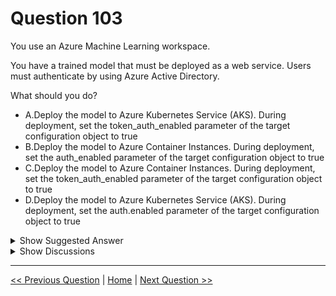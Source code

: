 # Question 103

You use an Azure Machine Learning workspace.

You have a trained model that must be deployed as a web service. Users must authenticate by using Azure Active Directory.

What should you do?

* A.Deploy the model to Azure Kubernetes Service (AKS). During deployment, set the token_auth_enabled parameter of the target configuration object to true
* B.Deploy the model to Azure Container Instances. During deployment, set the auth_enabled parameter of the target configuration object to true
* C.Deploy the model to Azure Container Instances. During deployment, set the token_auth_enabled parameter of the target configuration object to true
* D.Deploy the model to Azure Kubernetes Service (AKS). During deployment, set the auth.enabled parameter of the target configuration object to true

<details>
  <summary>Show Suggested Answer</summary>

  <strong>A</strong><br>

</details>

<details>
  <summary>Show Discussions</summary>

<blockquote><p><strong>madrid99</strong> <code>(Thu 18 May 2023 11:32)</code> - <em>Upvotes: 8</em></p><p>https://learn.microsoft.com/en-us/azure/machine-learning/v1/how-to-authenticate-web-service
So there&#x27;s a token_auth_enabled parmeter</p></blockquote>
<blockquote><p><strong>evangelist</strong> <code>(Sun 01 Dec 2024 03:10)</code> - <em>Upvotes: 4</em></p><p>Explanation:
Azure Kubernetes Service (AKS): AKS provides enterprise-grade security, governance, and increased scalability. It is ideal for production deployments.
token_auth_enabled parameter: This parameter, when set to true, enables token-based authentication using Azure Active Directory for the deployed web service.
The other options do not correctly combine the deployment target and configuration parameters for enabling Azure Active Directory authentication:

B and C (Azure Container Instances): While you can deploy models to Azure Container Instances (ACI), they do not support the token_auth_enabled parameter for Azure AD authentication.
D (auth.enabled parameter): This is not a recognized parameter for setting up Azure AD authentication in the deployment configuration.
Thus, the correct deployment strategy involves using AKS and setting token_auth_enabled to true during the deployment process</p></blockquote>
<blockquote><p><strong>daviskv74</strong> <code>(Mon 15 Apr 2024 17:06)</code> - <em>Upvotes: 1</em></p><p>GPT says D is correct</p></blockquote>
<blockquote><p><strong>Nadine_nm</strong> <code>(Sun 25 Feb 2024 14:33)</code> - <em>Upvotes: 3</em></p><p>the 2 parameters exists in the documentation, there is a slight difference in their definitions : 
token_auth_enabled = Whether or not to enable Token auth for this Webservice. If this is enabled, users can access this Webservice by fetching access token using their Azure Active Directory credentials

auth_enabled = Whether or not to enable key auth for this Webservice. Defaults to True.

since we are using Azure Active Directory, answer A is correct</p></blockquote>
<blockquote><p><strong>Mal42</strong> <code>(Tue 20 Feb 2024 16:05)</code> - <em>Upvotes: 3</em></p><p>On exam 18 Aug 2023</p></blockquote>
<blockquote><p><strong>Mikku123</strong> <code>(Fri 02 Feb 2024 03:27)</code> - <em>Upvotes: 2</em></p><p>Its identity based for AAD , not credential based SAS(token). so &quot;D&quot; is the correct answer!</p></blockquote>
<blockquote><p><strong>phydev</strong> <code>(Sat 20 Jan 2024 14:21)</code> - <em>Upvotes: 1</em></p><p>On exam 20 July 2023.</p></blockquote>
<blockquote><p><strong>ajay0011</strong> <code>(Wed 04 Oct 2023 00:25)</code> - <em>Upvotes: 2</em></p><p>I think D is correct.
# Define workspace and model details
workspace = Workspace.from_config()
model = Model(workspace, &#x27;model_name&#x27;)
aks_service_name = &#x27;my-aks-service&#x27;
deployment_config = AksWebservice.deploy_configuration(
    cpu_cores=1,
    memory_gb=1,
    auth_enabled=True  # Enable Azure Active Directory authentication)
env = Environment.from_conda_specification(name=&#x27;env_name&#x27;, file_path=&#x27;./conda_dependencies.yml&#x27;)
auth = InteractiveLoginAuthentication()
aks_service = Model.deploy(
    workspace=workspace,
    name=aks_service_name,
    models=[model],
    inference_config=inference_config,
    deployment_config=deployment_config,
    environment=env,
    auth=auth,
    overwrite=True)</p></blockquote>
<blockquote><p><strong>JTWang</strong> <code>(Fri 14 Apr 2023 09:20)</code> - <em>Upvotes: 3</em></p><p>I can&#x27;t find token_auth_enabled parameter.
In ref i got parameter &quot;auth_mode&quot;.

https://learn.microsoft.com/en-us/azure/machine-learning/how-to-authenticate-online-endpoint

You can set the authentication type when you create an online endpoint. Set the auth_mode to key or aml_token depending on which one you want to use. The default value is key.</p></blockquote>
<blockquote><p><strong>silva_831</strong> <code>(Sun 30 Apr 2023 04:51)</code> - <em>Upvotes: 1</em></p><p>I didn&#x27;t find token_auth-enabled as well according to attached link.</p></blockquote>
<blockquote><p><strong>klowqw</strong> <code>(Thu 02 Mar 2023 20:38)</code> - <em>Upvotes: 3</em></p><p>correct</p></blockquote>
<blockquote><p><strong>manualrg</strong> <code>(Sun 23 Jul 2023 21:45)</code> - <em>Upvotes: 2</em></p><p>Correct is A: From (v1 SDK) https://learn.microsoft.com/en-us/azure/machine-learning/v1/how-to-authenticate-web-service
# Create the config
aks_config = AksWebservice.deploy_configuration()

#  Enable token auth and disable (key) auth on the webservice
aks_config = AksWebservice.deploy_configuration(token_auth_enabled=True, auth_enabled=False)</p></blockquote>

</details>

---

[<< Previous Question](question_102.md) | [Home](/index.md) | [Next Question >>](question_104.md)

